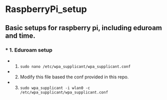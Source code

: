 # RaspberryPi_setup
## Basic setups for raspberry pi, including eduroam and time.
### * 1. Eduroam setup
  * 1. `sudo nano /etc/wpa_supplicant/wpa_supplicant.conf`
  * 2. Modify this file based the conf provided in this repo.
  * 3. `sudo wpa_supplicant -i wlan0 -c /etc/wpa_supplicant/wpa_supplicant.conf`
